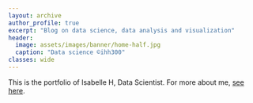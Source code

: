 ```yaml
---
layout: archive
author_profile: true
excerpt: "Blog on data science, data analysis and visualization"
header:
  image: assets/images/banner/home-half.jpg
  caption: "Data science ©ihh300"
classes: wide
---
```


This is the portfolio of Isabelle H, Data Scientist. 
For more about me, <a href="/about/" style="text-decoration: underline">see here</a>.


